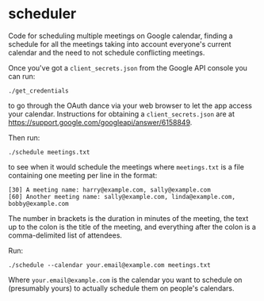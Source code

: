 # scheduler

Code for scheduling multiple meetings on Google calendar, finding a
schedule for all the meetings taking into account everyone's current
calendar and the need to not schedule conflicting meetings.

Once you've got a `client_secrets.json` from the Google API console you can run:

```
./get_credentials
```

to go through the OAuth dance via your web browser to let the app access your
calendar. Instructions for obtaining a `client_secrets.json` are at
https://support.google.com/googleapi/answer/6158849.

Then run:

```
./schedule meetings.txt
```

to see when it would schedule the meetings where `meetings.txt` is a
file containing one meeting per line in the format:

```
[30] A meeting name: harry@example.com, sally@example.com
[60] Another meeting name: sally@example.com, linda@example.com, bobby@example.com
```

The number in brackets is the duration in minutes of the meeting, the
text up to the colon is the title of the meeting, and everything after
the colon is a comma-delimited list of attendees.

Run:

```
./schedule --calendar your.email@example.com meetings.txt
```

Where `your.email@example.com` is the calendar you want to schedule on
(presumably yours) to actually schedule them on people's calendars.
